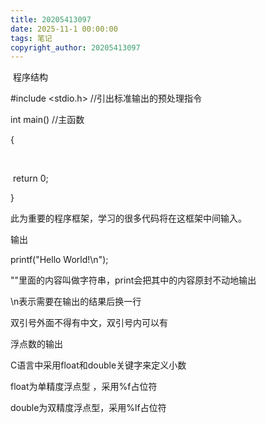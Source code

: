 ```yaml
---
title: 20205413097
date: 2025-11-1 00:00:00
tags: 笔记
copyright_author: 20205413097
---
```



​    程序结构

#include <stdio.h>      //引出标准输出的预处理指令

int main()        //主函数

{

​      

​      return 0;

}

此为重要的程序框架，学习的很多代码将在这框架中间输入。



 输出

  printf("Hello World!\n");

""里面的内容叫做字符串，print会把其中的内容原封不动地输出

\n表示需要在输出的结果后换一行

双引号外面不得有中文，双引号内可以有



浮点数的输出

C语言中采用float和double关键字来定义小数

float为单精度浮点型 ，采用%f占位符

 double为双精度浮点型，采用%lf占位符



